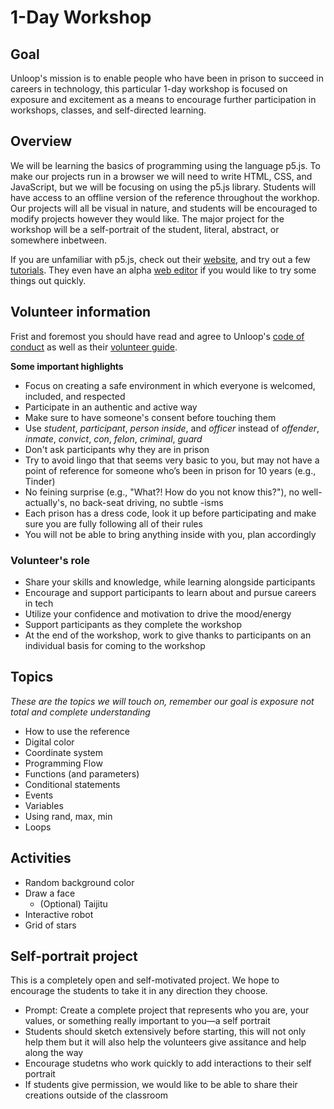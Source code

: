 # 1-Day Workshop

## Goal
Unloop's mission is to enable people who have been in prison to succeed in careers in technology, this particular 1-day workshop is focused on exposure and excitement as a means to encourage further participation in workshops, classes, and self-directed learning.

## Overview
We will be learning the basics of programming using the language p5.js. To make our projects run in a browser we will need to write HTML, CSS, and JavaScript, but we will be focusing on using the p5.js library. Students will have access to an offline version of the reference throughout the workhop. Our projects will all be visual in nature, and students will be encouraged to modify projects however they would like. The major project for the workshop will be a self-portrait of the student, literal, abstract, or somewhere inbetween.

If you are unfamiliar with p5.js, check out their [website](https://p5js.org/), and try out a few [tutorials](https://p5js.org/tutorials/). They even have an alpha [web editor](https://alpha.editor.p5js.org/) if you would like to try some things out quickly.

## Volunteer information
Frist and foremost you should have read and agree to Unloop's [code of conduct](https://docs.google.com/document/d/1RXQqiLPNXi2Kn5AO-PBBSW7lwXDnrqHzX4rvYFVAKjM/edit?usp=sharing) as well as their [volunteer guide](https://docs.google.com/document/d/1QXRHaOGRoO6459Tz3axm3MEpBTtj5bu0HMRNlS27WjE/edit?usp=sharing).

__Some important highlights__
* Focus on creating a safe environment in which everyone is welcomed, included, and respected
* Participate in an authentic and active way
* Make sure to have someone's consent before touching them
* Use _student_, _participant_, _person inside_, and _officer_ instead of _offender_, _inmate_, _convict_, _con_, _felon_, _criminal_, _guard_
* Don't ask participants why they are in prison
* Try to avoid lingo that that seems very basic to you, but may not have a point of reference for someone who’s been in prison for 10 years (e.g., Tinder)
* No feining surprise (e.g., "What?! How do you not know this?"), no well-actually's, no back-seat driving, no subtle -isms
* Each prison has a dress code, look it up before participating and make sure you are fully following all of their rules
* You will not be able to bring anything inside with you, plan accordingly

### Volunteer's role
* Share your skills and knowledge, while learning alongside participants
* Encourage and support participants to learn about and pursue careers in tech
* Utilize your confidence and motivation to drive the mood/energy
* Support participants as they complete the workshop
* At the end of the workshop, work to give thanks to participants on an individual basis for coming to the workshop

## Topics
_These are the topics we will touch on, remember our goal is exposure not total and complete understanding_
* How to use the reference
* Digital color
* Coordinate system
* Programming Flow
* Functions (and parameters)
* Conditional statements
* Events
* Variables
* Using rand, max, min
* Loops

## Activities
* Random background color
* Draw a face
  * (Optional) Taijitu
* Interactive robot
* Grid of stars

## Self-portrait project
This is a completely open and self-motivated project. We hope to encourage the students to take it in any direction they choose.
* Prompt: Create a complete project that represents who you are, your values, or something really important to you—a self portrait
* Students should sketch extensively before starting, this will not only help them but it will also help the volunteers give assitance and help along the way
* Encourage studetns who work quickly to add interactions to their self portrait
* If students give permission, we would like to be able to share their creations outside of the classroom
